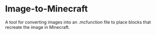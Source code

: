 # Image-to-Minecraft
A tool for converting images into an .mcfunction file to place blocks that recreate the image in Minecraft.
